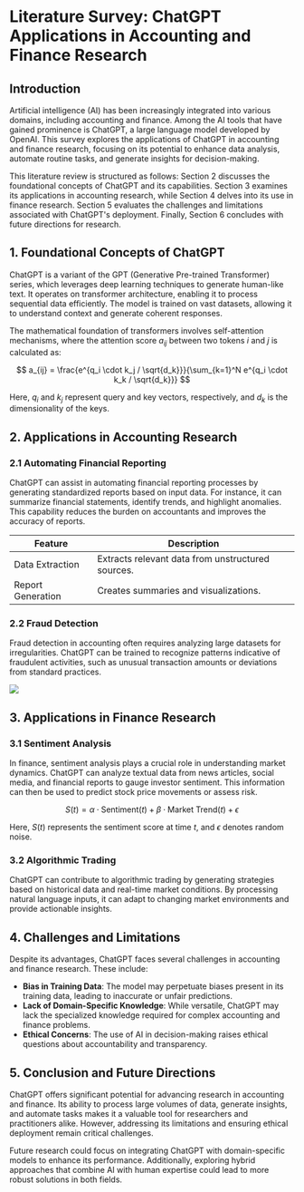 # Literature Survey: ChatGPT Applications in Accounting and Finance Research

## Introduction

Artificial intelligence (AI) has been increasingly integrated into various domains, including accounting and finance. Among the AI tools that have gained prominence is ChatGPT, a large language model developed by OpenAI. This survey explores the applications of ChatGPT in accounting and finance research, focusing on its potential to enhance data analysis, automate routine tasks, and generate insights for decision-making.

This literature review is structured as follows: Section 2 discusses the foundational concepts of ChatGPT and its capabilities. Section 3 examines its applications in accounting research, while Section 4 delves into its use in finance research. Section 5 evaluates the challenges and limitations associated with ChatGPT's deployment. Finally, Section 6 concludes with future directions for research.

## 1. Foundational Concepts of ChatGPT

ChatGPT is a variant of the GPT (Generative Pre-trained Transformer) series, which leverages deep learning techniques to generate human-like text. It operates on transformer architecture, enabling it to process sequential data efficiently. The model is trained on vast datasets, allowing it to understand context and generate coherent responses.

The mathematical foundation of transformers involves self-attention mechanisms, where the attention score $a_{ij}$ between two tokens $i$ and $j$ is calculated as:

$$
a_{ij} = \frac{e^{q_i \cdot k_j / \sqrt{d_k}}}{\sum_{k=1}^N e^{q_i \cdot k_k / \sqrt{d_k}}}
$$

Here, $q_i$ and $k_j$ represent query and key vectors, respectively, and $d_k$ is the dimensionality of the keys.

## 2. Applications in Accounting Research

### 2.1 Automating Financial Reporting
ChatGPT can assist in automating financial reporting processes by generating standardized reports based on input data. For instance, it can summarize financial statements, identify trends, and highlight anomalies. This capability reduces the burden on accountants and improves the accuracy of reports.

| Feature | Description |
|---------|-------------|
| Data Extraction | Extracts relevant data from unstructured sources. |
| Report Generation | Creates summaries and visualizations. |

### 2.2 Fraud Detection
Fraud detection in accounting often requires analyzing large datasets for irregularities. ChatGPT can be trained to recognize patterns indicative of fraudulent activities, such as unusual transaction amounts or deviations from standard practices.

![](placeholder_for_fraud_detection_diagram)

## 3. Applications in Finance Research

### 3.1 Sentiment Analysis
In finance, sentiment analysis plays a crucial role in understanding market dynamics. ChatGPT can analyze textual data from news articles, social media, and financial reports to gauge investor sentiment. This information can then be used to predict stock price movements or assess risk.

$$
S(t) = \alpha \cdot \text{Sentiment}(t) + \beta \cdot \text{Market Trend}(t) + \epsilon
$$

Here, $S(t)$ represents the sentiment score at time $t$, and $\epsilon$ denotes random noise.

### 3.2 Algorithmic Trading
ChatGPT can contribute to algorithmic trading by generating strategies based on historical data and real-time market conditions. By processing natural language inputs, it can adapt to changing market environments and provide actionable insights.

## 4. Challenges and Limitations

Despite its advantages, ChatGPT faces several challenges in accounting and finance research. These include:

- **Bias in Training Data**: The model may perpetuate biases present in its training data, leading to inaccurate or unfair predictions.
- **Lack of Domain-Specific Knowledge**: While versatile, ChatGPT may lack the specialized knowledge required for complex accounting and finance problems.
- **Ethical Concerns**: The use of AI in decision-making raises ethical questions about accountability and transparency.

## 5. Conclusion and Future Directions

ChatGPT offers significant potential for advancing research in accounting and finance. Its ability to process large volumes of data, generate insights, and automate tasks makes it a valuable tool for researchers and practitioners alike. However, addressing its limitations and ensuring ethical deployment remain critical challenges.

Future research could focus on integrating ChatGPT with domain-specific models to enhance its performance. Additionally, exploring hybrid approaches that combine AI with human expertise could lead to more robust solutions in both fields.
